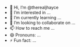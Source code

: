 - 👋 Hi, I’m @therealjhayce
- 👀 I’m interested in ...
- 🌱 I’m currently learning ...
- 💞️ I’m looking to collaborate on ...
- 📫 How to reach me ...
- 😄 Pronouns: ...
- ⚡ Fun fact: ...

<!---
therealjhayce/therealjhayce is a ✨ special ✨ repository because its `README.md` (this file) appears on your GitHub profile.
You can click the Preview link to take a look at your changes.
--->
